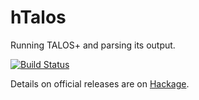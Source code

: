hTalos
======

Running TALOS+ and parsing its output.

[![Build Status](https://api.travis-ci.org/mgajda/hTalos.png?branch=master)](https://travis-ci.org/mgajda/hTalos)

Details on official releases are on [Hackage](http://hackage.haskell.org/package/hTalos).
